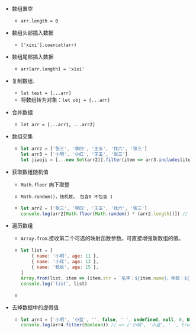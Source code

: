 - 数组置空
  - `arr.length = 0`

- 数组头部插入数据
  - `['xixi'].coancat(arr)`

- 数组尾部插入数据
  - `arr[arr.length] = 'xixi'`

- 复制数组.
  - `let test = [...arr]`
  - 将数组转为对象：`let obj = {...arr}`

- 合并数据
  - `let arr = [...arr1, ...arr2]`

- 数组交集

  - ```js
    let arr2 = ['张三', '李四', '王五', '找六', '张三']
    let arr3 = ['小明', '小红', '王五', '张三']
    let jiaoji = [...new Set(arr2)].filter(item => arr3.includes(item)) // => ['张三', '王五']
    ```

- 获取数组随机值

  - `Math.floor` 向下取整

  - `Math.random()，随机数， 包含0 不包含 1`

  - ```js
    let arr2 = ['张三', '李四', '王五', '找六', '张三']
    console.log(arr2[Math.floor(Math.random() * (arr2.length))]) // => 张三
    ```

- 遍历数组

  - `Array.from`.接收第二个可选的映射函数参数。可直接增强新数组的值。

  - ```js
    let list = [
        { name: '小明', age: 11 },
        { name: '小红', age: 13 },
        { name: '校长', age: 15 },
    ]
    Array.from(list, item => (item.str = `名字：${item.name}，年龄：${item.age}`))
    console.log(`list`, list)
    ```

  - 

- 去掉数据中的虚假值

  - ```js
    let arr4 = ['小明', '小蓝', '', false, ' ', undefined, null, 0, NaN, true]
    console.log(arr4.filter(Boolean)) // => ['小明', '小蓝', ' ', true]
    ```

    